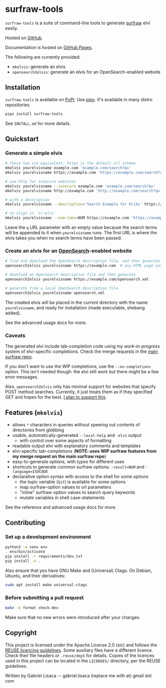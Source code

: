 <!--
SPDX-FileCopyrightText: 2020 Gabriel Lisaca <gabriel.lisaca@gmail.com>

SPDX-License-Identifier: Apache-2.0
-->

# surfraw-tools

`surfraw-tools` is a suite of command-line tools to generate
[surfraw](https://www.techrepublic.com/blog/linux-and-open-source/surfing-the-world-wide-web-raw-style/)
elvi easily.

Hosted on [GitHub](https://github.com/Hoboneer/surfraw-tools).

Documentation is hosted on [GitHub
Pages](https://hoboneer.github.io/surfraw-tools/).

The following are currently provided:

* `mkelvis`: generate an elvis
* `opensearch2elvis`: generate an elvis for an OpenSearch-enabled website

## Installation

`surfraw-tools` is available on
[PyPI](https://pypi.org/project/surfraw-tools/).  Use
[pipx](https://github.com/pipxproject/pipx).  It's available in many distro
repositories.

```sh
pipx install surfraw-tools
```

See `INSTALL.md` for more details.

## Quickstart

### Generate a simple elvis
```sh
# these two are equivalent: https is the default url scheme
mkelvis yourelvisname example.com 'example.com/search?q='
mkelvis yourelvisname https://example.com 'https://example.com/search?q='

# use http for insecure websites
mkelvis yourelvisname --insecure example.com 'example.com/search?q='
mkelvis yourelvisname http://example.com 'http://example.com/search?q='

# with a description
mkelvis yourelvisname --description='Search Example for bliks' https://example.com 'https://example.com/search?q='

# to align in `sr-elvi`
mkelvis yourelvisname --num-tabs=NUM https://example.com 'https://example.com/search?q='
```

Leave the `q` URL parameter with an empty value because the search terms will
be appended to it when `yourelvisname` runs.  The first URL is where the elvis
takes you when no search terms have been passed.

### Create an elvis for an [OpenSearch](https://github.com/dewitt/opensearch)-enabled website
```sh
# find and download the OpenSearch description file, and then generate
opensearch2elvis yourelvisname https://example.com  # any HTML page under the domain should work

# download an OpenSearch description file and then generate
opensearch2elvis yourelvisname https://example.com/opensearch.xml

# generate from a local OpenSearch description file
opensearch2elvis yourelvisname opensearch.xml
```

The created elvis will be placed in the current directory with the name
`yourelvisname`, and ready for installation (made executable, shebang added).

See the advanced usage docs for more.

### Caveats

The generated elvi include tab-completion code using my *work-in-progress*
system of elvi-specific completions.  Check the merge requests in the [main
surfraw repo](https://gitlab.com/surfraw/Surfraw).

If you don't want to use the WIP completions, use the `--no-completions`
option.  This isn't needed though: the elvi still work but there might be a few
error messages.

Also, `opensearch2elvis` only has minimal support for websites that specify
POST method searches.  Currently, it just treats them as if they specified GET
and hopes for the best.  [I plan to support
this](https://github.com/Hoboneer/surfraw-tools/issues/27).

## Features (`mkelvis`)

* allows `*` characters in queries without spewing out contents of directories from globbing
* usable, automatically-generated `--local-help` and `-elvi` output
    - with control over some aspects of formatting
* readable output elvi with explanatory comments and templates
* elvi-specific tab-completions (**NOTE: uses WIP surfraw features from my merge request on the main surfraw repo**)
* easy-to-generate options, with *types* for different uses
* shortcuts to generate common surfraw options: `-result=NUM` and `-language=ISOCODE`
* declarative option syntax with access to the shell for some options
    - the topic variable (`$it`) is available for some options
    - map surfraw-option values to url parameters
    - "inline" surfraw-option values to search query keywords
    - mutate variables in shell case-statements

See the reference and advanced usage docs for more.

## Contributing

### Set up a development environment
```sh
python3 -m venv env
. env/bin/activate
pip install -r requirements/dev.txt
pip install -e .
```

Also ensure that you have GNU Make and (Universal) Ctags.  On Debian, Ubuntu, and their derivatives:
```sh
sudo apt install make universal-ctags
```

### Before submitting a pull request
```sh
make -k format check-dev
```

Make sure that no new errors were introduced after your changes.

## Copyright

This project is licensed under the Apache License 2.0 (sic) and follows the
[REUSE licencing guidelines](https://reuse.software).  Some auxiliary files
have a different licence.  Check their file headers or `.reuse/dep5` for
details.  Copies of the licences used in this project can be located in the
`LICENSES/` directory, per the REUSE guidelines.

Written by Gabriel Lisaca -- gabriel.lisaca (replace me with at) gmail dot com

